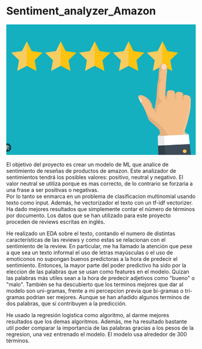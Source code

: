 # Sentiment_analyzer_Amazon

![](https://github.com/adryCrespo/Sentiment_analyzer_Amazon/blob/main/imagen.png)


El objetivo del proyecto es crear un modelo de ML que analice de sentimiento de reseñas de productos de amazon. Este analizador de sentimientos tendrá los posibles valores: positivo, neutral y negativo. El valor neutral se utiliza porque es mas correcto, de lo contrario se forzaria a una frase a ser positivas o negativas.  
 Por lo tanto se enmarca en un problema de clasificacion multinomial usando texto como input.
Además, he vectorizador el texto con un tf-idf vectorizer. Ha dado mejores resultados que simplemente contar el número de términos por documento.
Los datos que se han utilizado para este proyecto proceden de reviews escritas en inglés.


He realizado un EDA sobre el texto, contando el numero de distintas características de las reviews y como estas se relacionan con el sentimiento de la review. En particular, me ha llamado la atención que pese a que sea un texto informal el uso de letras mayúsculas o el uso de emoticonos no supongan buenos predictoras a la hora de predecir el sentimiento.
Entonces, la mayor parte del poder predictivo ha sido por la eleccion de las palabras que se usan como features en el modelo. Quizan las palabras más utiles sean a la hora de predecir adjetivos como "bueno" o "malo".
También se ha descubierto que los terminos mejores que dar al modelo son uni-gramas, frente a mi percepcion previa que bi-gramas o tri-gramas podrian ser mejores. Aunque se han añadido algunos terminos de dos palabras, que sí contribuyen a la predicción.

He usado la regresión logistica como algoritmo, al darme mejores resultados que los demas algoritmos. Además, me ha resultado bastante util poder comparar la importancia de las palabras gracias a los pesos de la regresion, una vez entrenado el modelo.
El modelo usa alrededor de 300 términos.





